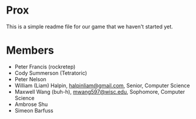 # Prox

This is a simple readme file for our game that we haven't started yet.

# Members

- Peter Francis (rockretep)
- Cody Summerson (Tetratoric)
- Peter Nelson
- William (Liam) Halpin, halpinliam@gmail.com, Senior, Computer Science
- Maxwell Wang (buh-h), mwang597@wisc.edu, Sophomore, Computer Science
- Ambrose Shu
- Simeon Barfuss
